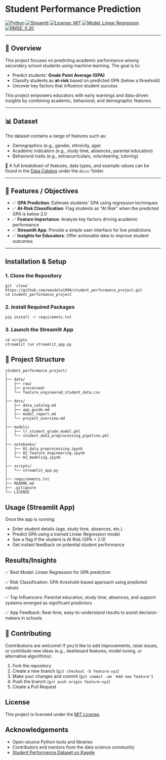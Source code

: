 # Student Performance Prediction

[![Python](https://img.shields.io/badge/Python-3.9-blue.svg)](https://www.python.org/)
[![Streamlit](https://img.shields.io/badge/Built%20with-Streamlit-red)](https://streamlit.io/)
[![License: MIT](https://img.shields.io/badge/License-MIT-yellow.svg)](LICENSE)
[![Model: Linear Regression](https://img.shields.io/badge/Model-Linear%20Regression-blue)](notebooks/03_modeling.ipynb)
[![RMSE: 0.20](https://img.shields.io/badge/RMSE-0.20-brightgreen)](notebooks/03_modeling.ipynb)


---

## 📘 Overview

This project focuses on predicting academic performance among secondary school students using machine learning. The goal is to:

- Predict students' **Grade Point Average (GPA)**
- Classify students as **at-risk** based on predicted GPA (below a threshold)
- Uncover key factors that influence student success

This project empowers educators with early warnings and data-driven insights by combining academic, behavioral, and demographic features.

---

## 📊 Dataset

The dataset contains a range of features such as:

- Demographics (e.g., gender, ethnicity, age)
- Academic indicators (e.g., study time, absences, parental education)
- Behavioral traits (e.g., extracurriculars, volunteering, tutoring)

📄 A full breakdown of features, data types, and example values can be found in the [Data Catalog](docs/data_catalog.md) under the `docs/` folder.

---

## 🎯 Features / Objectives

- ✅ **GPA Prediction**: Estimate students' GPA using regression techniques
- ✅ **At-Risk Classification**: Flag students as "At Risk" when the predicted GPA is below 2.0
- ✅ **Feature Importance**: Analyze key factors driving academic performance
- ✅ **Streamlit App**: Provide a simple user interface for live predictions
- ✅ **Insights for Educators**: Offer actionable data to improve student outcomes

---

## Installation & Setup

### 1. Clone the Repository

```plaintext
git `clone` https://github.com/mandele1999/student_performance_project.git
cd student_performance_project
```

### 2. Install Required Packages

```plaintext
pip install -r requiremnts.txt
```

### 3. Launch the Streamlit App

```plaintext
cd scripts
streamlit run streamlit_app.py
```

## 📁 Project Structure

```plaintext
student_performance_project/
│
├── data/
│   ├── raw/                          
│   ├── processed/                   
│   └── feature_engineered_student_data.csv
│
├── docs/                                                 
│   ├── data_catalog.md
│   ├── app_guide.md
|   ├── model_report.md
│   └── project_overview.md
│
├── models/
│   ├── lr_student_grade_model.pkl
│   └── student_data_preprocessing_pipeline.pkl
│
├── notebooks/
│   ├── 01_data_preprocessing.ipynb  
│   ├── 02_feature_engineering.ipynb 
│   └── 03_modeling.ipynb            
│
├── scripts/
│   └── streamlit_app.py             
│
├── requirements.txt
├── README.md
├── .gitignore
└── LICENSE
```

## Usage (Streamlit App)

Once the app is running:

- Enter student details (age, study time, absences, etc.)
- Predict GPA using a trained Linear Regression model
- See a flag if the student is At Risk (GPA < 2.0)
- Get instant feedback on potential student performance

## Results/Insights

✅ Best Model: Linear Regression for GPA prediction

✅ Risk Classification: GPA threshold-based approach using predicted values

✅ Top Influencers: Parental education, study time, absences, and support systems emerged as significant predictors

✅ App Feedback: Real-time, easy-to-understand results to assist decision-makers in schools

## 🤝 Contributing

Contributions are welcome! If you'd like to add improvements, raise issues, or contribute new ideas (e.g., dashboard features, model tuning, or alternative algorithms):

1. Fork the repository
2. Create a new branch (`git checkout -b feature-xyz`)
3. Make your changes and commit (`git commit -am 'Add new feature'`)
4. Push the branch (`git push origin feature-xyz`)
5. Create a Pull Request


## License

This project is licensed under the [MIT License](LICENSE).

## Acknowledgements

- Open-source Python tools and libraries
- Contributors and mentors from the data science community
- [Student Performance Dataset on Kaggle](https://www.kaggle.com/datasets/rabieelkharoua/students-performance-dataset)
